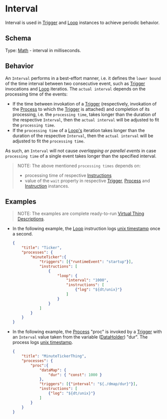 # Interval
Interval is used in [Trigger] and [Loop] instances to achieve periodic behavior.

## Schema
Type: [Math] - interval in milliseconds.

## Behavior
An `Interval` performs in a best-effort manner, i.e. it defines the `lower bound` of the time interval between two consecutive event, such as [Trigger] invocations and [Loop] iteratios. The `actual interval` depends on the processing time of the events:
- If the time between invokation of a [Trigger] (respectively, invokation of the [Process] to which the [Trigger] is attached) and completion of its processing, i.e. the `processing time`, takes longer than the duration of the respective `Interval`, then the `actual interval` will be adjusted to fit the `processing time`.
- If the `processing time` of a [Loop's][Loop] iteration takes longer than the duration of the respective `Interval`, then the `actual interval` will be adjusted to fit the `processing time`.

As such, an `Interval` will not cause *overlapping or parellel events* in case `processing time` of a single event takes longer than the specified interval.

> NOTE: The above mentioned `processing times` depends on:
> - processing time of respective [Instructions][Instruction]
> - value of the `wait` property in respective [Trigger], [Process] and [Instruction] instances.

## Examples
> NOTE: The examples are complete ready-to-run [Virtual Thing Descriptions][vtd].

- In the following example, the [Loop] instruction logs [unix timestamp](https://www.unixtimestamp.com/) once a second.

    ```JSON
    {
        "title": "Ticker",
        "processes": {
            "minuteTicker":{
                "triggers": [{"runtimeEvent": "startup"}],
                "instructions": [
                    {
                        "loop": {
                            "interval": "1000",
                            "instructions": [
                                {"log": "${dt/unix}"}
                            ]
                        }
                    }
                ]
            }
        }
    }
    ```

- In the following example, the [Process] "proc" is invoked by a [Trigger] with an `Interval` value taken from the variable ([DataHolder]) "dur". The process logs [unix timestamp](https://www.unixtimestamp.com/).
    ```JSON
    {
        "title": "MinuteTickerThing",
        "processes": {
            "proc":{
                "dataMap": {
                    "dur": { "const": 1000 }
                },
                "triggers": [{"interval": "${./dmap/dur}"}],
                "instructions": [
                    {"log": "${dt/unix}"}
                ]
            }
        }
    }
    ```


[Math]: Math.md
[Instruction]: ../instructions/Instruction.md
[Loop]: ../instructions/Loop.md
[Trigger]: Trigger.md
[Process]: ../main_components/Process.md
[DataHolder]: ../main_components/DataHolder.md
[vtd]: ../Definitions.md#Virtual-Thing-Description